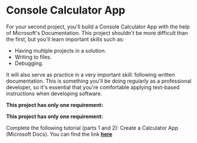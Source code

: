 # Console Calculator App

For your second project, you'll build a Console Calculator App with the help of Microsoft's Documentation. 
This project shouldn't be more difficult than the first, but you'll learn important skills such as:
- Having multiple projects in a solution.
- Writing to files.
- Debugging.

It will also serve as practice in a very important skill: following written documentation. 
This is something you'll be doing regularly as a professional developer, so it's essential 
that you're comfortable applying text-based instructions when developing software.

**This project has only one requirement:**

**This project has only one requirement:**

Complete the following tutorial (parts 1 and 2): Create a Calculator App (Microsoft Docs). You can find the link [**here**](https://docs.microsoft.com/en-us/visualstudio/get-started/csharp/tutorial-console?view=vs-2022)